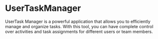 # UserTaskManager
UserTask Manager is a powerful application that allows you to efficiently manage and organize tasks. With this tool, you can have complete control over activities and task assignments for different users or team members.
